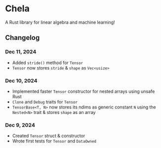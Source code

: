 # Chela

A Rust library for linear algebra and machine learning!

## Changelog

### Dec 11, 2024

- Added `stride()` method for `Tensor`
- `Tensor` now stores `stride` & `shape` as `Vec<usize>`

### Dec 10, 2024

- Implemented faster `Tensor` constructor for nested arrays using unsafe Rust
- `Clone` and `Debug` traits for `Tensor`
- `TensorBase<T, N>` now stores its ndims as generic constant `N` using the `Nested<N>` trait & stores `shape` as an array

### Dec 9, 2024

- Created `Tensor` struct & constructor
- Wrote first tests for `Tensor` and `DataOwned`
